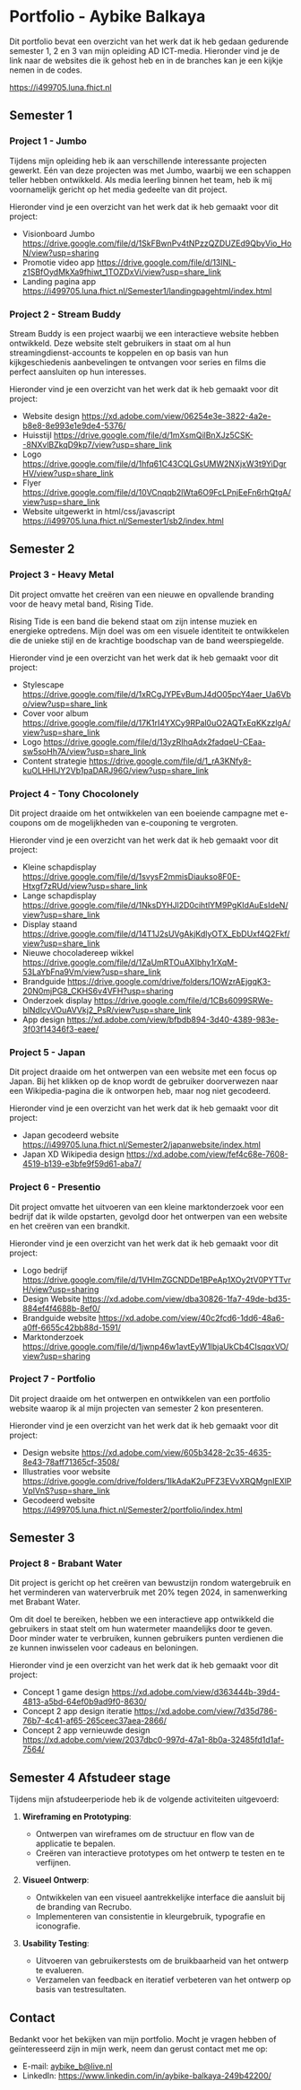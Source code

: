 # Portfolio - Aybike Balkaya

Dit portfolio bevat een overzicht van het werk dat ik heb gedaan gedurende semester 1, 2 en 3 van mijn opleiding AD ICT-media.
Hieronder vind je de link naar de websites die ik gehost heb en in de branches kan je een kijkje nemen in de codes.

https://i499705.luna.fhict.nl 

## Semester 1

### Project 1 - Jumbo 

Tijdens mijn opleiding heb ik aan verschillende interessante projecten gewerkt. Eén van deze projecten was met Jumbo, waarbij we een schappen teller hebben ontwikkeld. Als media leerling binnen het team, heb ik mij voornamelijk gericht op het media gedeelte van dit project.

Hieronder vind je een overzicht van het werk dat ik heb gemaakt voor dit project:

* Visionboard Jumbo https://drive.google.com/file/d/1SkFBwnPv4tNPzzQZDUZEd9QbyVio_HoN/view?usp=sharing
* Promotie video app https://drive.google.com/file/d/13INL-z1SBfOydMkXa9fhiwt_1TOZDxVi/view?usp=share_link
* Landing pagina app https://i499705.luna.fhict.nl/Semester1/landingpagehtml/index.html

### Project 2 - Stream Buddy

Stream Buddy is een project waarbij we een interactieve website hebben ontwikkeld. Deze website stelt gebruikers in staat om al hun streamingdienst-accounts te koppelen en op basis van hun kijkgeschiedenis aanbevelingen te ontvangen voor series en films die perfect aansluiten op hun interesses.

Hieronder vind je een overzicht van het werk dat ik heb gemaakt voor dit project:

* Website design https://xd.adobe.com/view/06254e3e-3822-4a2e-b8e8-8e993e1e9de4-5376/
* Huisstijl https://drive.google.com/file/d/1mXsmQilBnXJz5CSK--8NXvlBZkqD9kp7/view?usp=share_link
* Logo https://drive.google.com/file/d/1hfq61C43CQLGsUMW2NXjxW3t9YiDgrHV/view?usp=share_link
* Flyer https://drive.google.com/file/d/10VCnqqb2lWta6O9FcLPnjEeFn6rhQtgA/view?usp=share_link
* Website uitgewerkt in html/css/javascript https://i499705.luna.fhict.nl/Semester1/sb2/index.html 

## Semester 2

### Project 3 - Heavy Metal

Dit project omvatte het creëren van een nieuwe en opvallende branding voor de heavy metal band, Rising Tide.

Rising Tide is een band die bekend staat om zijn intense muziek en energieke optredens. Mijn doel was om een visuele identiteit te ontwikkelen die de unieke stijl en de krachtige boodschap van de band weerspiegelde.

Hieronder vind je een overzicht van het werk dat ik heb gemaakt voor dit project:

* Stylescape https://drive.google.com/file/d/1xRCgJYPEvBumJ4dO05pcY4aer_Ua6Vbo/view?usp=share_link
* Cover voor album https://drive.google.com/file/d/17K1rI4YXCy9RPal0uO2AQTxEqKKzzlgA/view?usp=share_link
* Logo https://drive.google.com/file/d/13yzRIhqAdx2fadqeU-CEaa-sw5soHh7A/view?usp=share_link 
* Content strategie https://drive.google.com/file/d/1_rA3KNfy8-kuOLHHIJY2Vb1paDARJ96G/view?usp=share_link 

### Project 4 - Tony Chocolonely

Dit project draaide om het ontwikkelen van een boeiende campagne met e-coupons om de mogelijkheden van e-couponing te vergroten.

Hieronder vind je een overzicht van het werk dat ik heb gemaakt voor dit project:

* Kleine schapdisplay https://drive.google.com/file/d/1svysF2mmisDiaukso8F0E-Htxgf7zRUd/view?usp=share_link
* Lange schapdisplay https://drive.google.com/file/d/1NksDYHJl2D0cihtlYM9PgKIdAuEsIdeN/view?usp=share_link
* Display staand https://drive.google.com/file/d/14T1J2sUVgAkjKdlyOTX_EbDUxf4Q2Fkf/view?usp=share_link
* Nieuwe chocoladereep wikkel https://drive.google.com/file/d/1ZaUmRTOuAXIbhy1rXqM-53LaYbFna9Vm/view?usp=share_link
* Brandguide https://drive.google.com/drive/folders/1OWzrAEjgqK3-20N0mjPG8_CKHS6v4VFH?usp=sharing 
* Onderzoek display https://drive.google.com/file/d/1CBs6099SRWe-blNdlcyVOuAVVkj2_PsR/view?usp=share_link
* App design https://xd.adobe.com/view/bfbdb894-3d40-4389-983e-3f03f14346f3-eaee/

### Project 5 - Japan 

Dit project draaide om het ontwerpen van een website met een focus op Japan. Bij het klikken op de knop wordt de gebruiker doorverwezen naar een Wikipedia-pagina die ik ontworpen heb, maar nog niet gecodeerd.

Hieronder vind je een overzicht van het werk dat ik heb gemaakt voor dit project:

* Japan gecodeerd website https://i499705.luna.fhict.nl/Semester2/japanwebsite/index.html 
* Japan XD Wikipedia design https://xd.adobe.com/view/fef4c68e-7608-4519-b139-e3bfe9f59d61-aba7/ 

### Project 6 - Presentio

Dit project omvatte het uitvoeren van een kleine marktonderzoek voor een bedrijf dat ik wilde opstarten, gevolgd door het ontwerpen van een website en het creëren van een brandkit.

Hieronder vind je een overzicht van het werk dat ik heb gemaakt voor dit project:

* Logo bedrijf https://drive.google.com/file/d/1VHImZGCNDDe1BPeAp1XOy2tV0PYTTvrH/view?usp=sharing
* Design Website https://xd.adobe.com/view/dba30826-1fa7-49de-bd35-884ef4f4688b-8ef0/
* Brandguide website https://xd.adobe.com/view/40c2fcd6-1dd6-48a6-a0ff-6655c42bb88d-1591/
* Marktonderzoek https://drive.google.com/file/d/1jwnp46w1avtEyW1lbjaUkCb4CIsqqxVO/view?usp=sharing 

### Project 7 - Portfolio 

Dit project draaide om het ontwerpen en ontwikkelen van een portfolio website waarop ik al mijn projecten van semester 2 kon presenteren.

Hieronder vind je een overzicht van het werk dat ik heb gemaakt voor dit project:

* Design website https://xd.adobe.com/view/605b3428-2c35-4635-8e43-78aff71365cf-3508/
* Illustraties voor website https://drive.google.com/drive/folders/1IkAdaK2uPFZ3EVvXRQMgnIEXlPVplVnS?usp=share_link 
* Gecodeerd website https://i499705.luna.fhict.nl/Semester2/portfolio/index.html 

## Semester 3

### Project 8 - Brabant Water

Dit project is gericht op het creëren van bewustzijn rondom watergebruik en het verminderen van waterverbruik met 20% tegen 2024, in samenwerking met Brabant Water.

Om dit doel te bereiken, hebben we een interactieve app ontwikkeld die gebruikers in staat stelt om hun watermeter maandelijks door te geven. Door minder water te verbruiken, kunnen gebruikers punten verdienen die ze kunnen inwisselen voor cadeaus en beloningen.

Hieronder vind je een overzicht van het werk dat ik heb gemaakt voor dit project:

* Concept 1 game design https://xd.adobe.com/view/d363444b-39d4-4813-a5bd-64ef0b9ad9f0-8630/ 
* Concept 2 app design iteratie https://xd.adobe.com/view/7d35d786-76b7-4c41-af65-265ceec37aea-2866/
* Concept 2 app vernieuwde design https://xd.adobe.com/view/2037dbc0-997d-47a1-8b0a-32485fd1d1af-7564/

## Semester 4 Afstudeer stage

Tijdens mijn afstudeerperiode heb ik de volgende activiteiten uitgevoerd:

1. **Wireframing en Prototyping**:
   - Ontwerpen van wireframes om de structuur en flow van de applicatie te bepalen.
   - Creëren van interactieve prototypes om het ontwerp te testen en te verfijnen.

3. **Visueel Ontwerp**:
   - Ontwikkelen van een visueel aantrekkelijke interface die aansluit bij de branding van Recrubo.
   - Implementeren van consistentie in kleurgebruik, typografie en iconografie.

4. **Usability Testing**:
   - Uitvoeren van gebruikerstests om de bruikbaarheid van het ontwerp te evalueren.
   - Verzamelen van feedback en iteratief verbeteren van het ontwerp op basis van testresultaten.


## Contact

Bedankt voor het bekijken van mijn portfolio. Mocht je vragen hebben of geïnteresseerd zijn in mijn werk, neem dan gerust contact met me op:

* E-mail: aybike_b@live.nl
* LinkedIn: https://www.linkedin.com/in/aybike-balkaya-249b42200/
